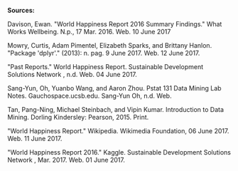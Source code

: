 **Sources:**

Davison, Ewan. "World Happiness Report 2016 Summary Findings." What Works Wellbeing. N.p., 17 Mar. 2016. Web. 10 June 2017

Mowry, Curtis, Adam Pimentel, Elizabeth Sparks, and Brittany Hanlon. "Package 'dplyr'." (2013): n. pag. 9 June 2017. Web. 12 June 2017.

"Past Reports." World Happiness Report. Sustainable Development Solutions Network , n.d. Web. 04 June 2017. 

Sang-Yun, Oh, Yuanbo Wang, and Aaron Zhou. Pstat 131 Data Mining Lab Notes. Gauchospace.ucsb.edu. Sang-Yun Oh, n.d. Web.

Tan, Pang-Ning, Michael Steinbach, and Vipin Kumar. Introduction to Data Mining. Dorling Kindersley: Pearson, 2015. Print.

"World Happiness Report." Wikipedia. Wikimedia Foundation, 06 June 2017. Web. 11 June 2017.

"World Happiness Report 2016." Kaggle. Sustainable Development Solutions Network , Mar. 2017. Web. 01 June 2017. 
